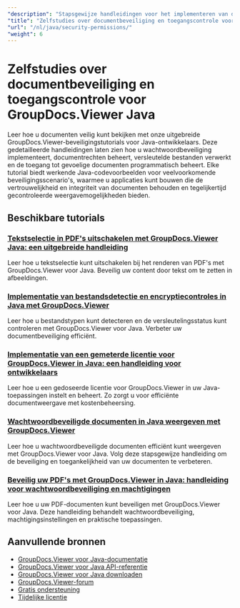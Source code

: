 ```yaml
---
"description": "Stapsgewijze handleidingen voor het implementeren van documentbeveiliging, wachtwoordbeveiliging en toegangscontrole met GroupDocs.Viewer voor Java."
"title": "Zelfstudies over documentbeveiliging en toegangscontrole voor GroupDocs.Viewer Java"
"url": "/nl/java/security-permissions/"
"weight": 6
---
```


# Zelfstudies over documentbeveiliging en toegangscontrole voor GroupDocs.Viewer Java

Leer hoe u documenten veilig kunt bekijken met onze uitgebreide GroupDocs.Viewer-beveiligingstutorials voor Java-ontwikkelaars. Deze gedetailleerde handleidingen laten zien hoe u wachtwoordbeveiliging implementeert, documentrechten beheert, versleutelde bestanden verwerkt en de toegang tot gevoelige documenten programmatisch beheert. Elke tutorial biedt werkende Java-codevoorbeelden voor veelvoorkomende beveiligingsscenario's, waarmee u applicaties kunt bouwen die de vertrouwelijkheid en integriteit van documenten behouden en tegelijkertijd gecontroleerde weergavemogelijkheden bieden.

## Beschikbare tutorials

### [Tekstselectie in PDF's uitschakelen met GroupDocs.Viewer Java: een uitgebreide handleiding](./disable-text-selection-groupdocs-viewer-java/)
Leer hoe u tekstselectie kunt uitschakelen bij het renderen van PDF's met GroupDocs.Viewer voor Java. Beveilig uw content door tekst om te zetten in afbeeldingen.

### [Implementatie van bestandsdetectie en encryptiecontroles in Java met GroupDocs.Viewer](./groupdocs-viewer-java-file-detection-encryption/)
Leer hoe u bestandstypen kunt detecteren en de versleutelingsstatus kunt controleren met GroupDocs.Viewer voor Java. Verbeter uw documentbeveiliging efficiënt.

### [Implementatie van een gemeterde licentie voor GroupDocs.Viewer in Java: een handleiding voor ontwikkelaars](./groupdocs-viewer-java-metered-license-setup-guide/)
Leer hoe u een gedoseerde licentie voor GroupDocs.Viewer in uw Java-toepassingen instelt en beheert. Zo zorgt u voor efficiënte documentweergave met kostenbeheersing.

### [Wachtwoordbeveiligde documenten in Java weergeven met GroupDocs.Viewer](./render-password-protected-documents-groupdocs-viewer-java/)
Leer hoe u wachtwoordbeveiligde documenten efficiënt kunt weergeven met GroupDocs.Viewer voor Java. Volg deze stapsgewijze handleiding om de beveiliging en toegankelijkheid van uw documenten te verbeteren.

### [Beveilig uw PDF's met GroupDocs.Viewer in Java: handleiding voor wachtwoordbeveiliging en machtigingen](./protect-pdf-groupdocs-viewer-java/)
Leer hoe u uw PDF-documenten kunt beveiligen met GroupDocs.Viewer voor Java. Deze handleiding behandelt wachtwoordbeveiliging, machtigingsinstellingen en praktische toepassingen.

## Aanvullende bronnen

- [GroupDocs.Viewer voor Java-documentatie](https://docs.groupdocs.com/viewer/java/)
- [GroupDocs.Viewer voor Java API-referentie](https://reference.groupdocs.com/viewer/java/)
- [GroupDocs.Viewer voor Java downloaden](https://releases.groupdocs.com/viewer/java/)
- [GroupDocs.Viewer-forum](https://forum.groupdocs.com/c/viewer/9)
- [Gratis ondersteuning](https://forum.groupdocs.com/)
- [Tijdelijke licentie](https://purchase.groupdocs.com/temporary-license/)